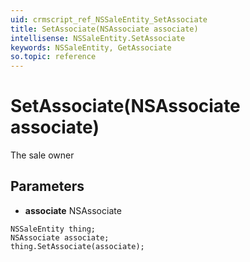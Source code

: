 ```yaml
---
uid: crmscript_ref_NSSaleEntity_SetAssociate
title: SetAssociate(NSAssociate associate)
intellisense: NSSaleEntity.SetAssociate
keywords: NSSaleEntity, GetAssociate
so.topic: reference
---
```


# SetAssociate(NSAssociate associate)

The sale owner

## Parameters

* **associate** NSAssociate

```crmscript
NSSaleEntity thing;
NSAssociate associate;
thing.SetAssociate(associate);
```

